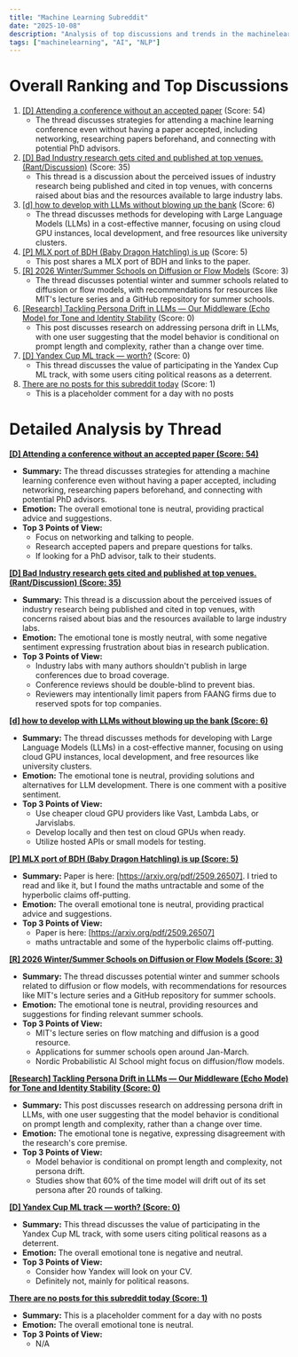 ```yaml
---
title: "Machine Learning Subreddit"
date: "2025-10-08"
description: "Analysis of top discussions and trends in the machinelearning subreddit"
tags: ["machinelearning", "AI", "NLP"]
---
```


# Overall Ranking and Top Discussions
1.  [[D] Attending a conference without an accepted paper](https://www.reddit.com/r/MachineLearning/comments/1o11x3s/d_attending_a_conference_without_an_accepted_paper/) (Score: 54)
    * The thread discusses strategies for attending a machine learning conference even without having a paper accepted, including networking, researching papers beforehand, and connecting with potential PhD advisors.
2.  [[D] Bad Industry research gets cited and published at top venues. (Rant/Discussion)](https://www.reddit.com/r/MachineLearning/comments/1o1jdd7/d_bad_industry_research_gets_cited_and_published/) (Score: 35)
    * This thread is a discussion about the perceived issues of industry research being published and cited in top venues, with concerns raised about bias and the resources available to large industry labs.
3.  [[d] how to develop with LLMs without blowing up the bank](https://www.reddit.com/r/MachineLearning/comments/1o15tog/d_how_to_develop_with_llms_without_blowing_up_the/) (Score: 6)
    * The thread discusses methods for developing with Large Language Models (LLMs) in a cost-effective manner, focusing on using cloud GPU instances, local development, and free resources like university clusters.
4.  [[P] MLX port of BDH (Baby Dragon Hatchling) is up](https://www.reddit.com/r/MachineLearning/comments/1o115a0/p_mlx_port_of_bdh_baby_dragon_hatchling_is_up/) (Score: 5)
    * This post shares a MLX port of BDH and links to the paper.
5.  [[R] 2026 Winter/Summer Schools on Diffusion or Flow Models](https://www.reddit.com/r/MachineLearning/comments/1o17yew/r_2026_wintersummer_schools_on_diffusion_or_flow/) (Score: 3)
    * The thread discusses potential winter and summer schools related to diffusion or flow models, with recommendations for resources like MIT's lecture series and a GitHub repository for summer schools.
6.  [[Research] Tackling Persona Drift in LLMs — Our Middleware (Echo Mode) for Tone and Identity Stability](https://www.reddit.com/r/MachineLearning/comments/1o0upx8/research_tackling_persona_drift_in_llms_our/) (Score: 0)
    * This post discusses research on addressing persona drift in LLMs, with one user suggesting that the model behavior is conditional on prompt length and complexity, rather than a change over time.
7.  [[D] Yandex Cup ML track — worth?](https://www.reddit.com/r/MachineLearning/comments/1o18gy0/d_yandex_cup_ml_track_worth/) (Score: 0)
    * This thread discusses the value of participating in the Yandex Cup ML track, with some users citing political reasons as a deterrent.
8.  [There are no posts for this subreddit today](https://www.reddit.com/r/MachineLearning/) (Score: 1)
    * This is a placeholder comment for a day with no posts

# Detailed Analysis by Thread
**[[D] Attending a conference without an accepted paper (Score: 54)](https://www.reddit.com/r/MachineLearning/comments/1o11x3s/d_attending_a_conference_without_an_accepted_paper/)**
*  **Summary:** The thread discusses strategies for attending a machine learning conference even without having a paper accepted, including networking, researching papers beforehand, and connecting with potential PhD advisors.
*  **Emotion:** The overall emotional tone is neutral, providing practical advice and suggestions.
*  **Top 3 Points of View:**
    * Focus on networking and talking to people.
    * Research accepted papers and prepare questions for talks.
    * If looking for a PhD advisor, talk to their students.

**[[D] Bad Industry research gets cited and published at top venues. (Rant/Discussion) (Score: 35)](https://www.reddit.com/r/MachineLearning/comments/1o1jdd7/d_bad_industry_research_gets_cited_and_published/)**
*  **Summary:** This thread is a discussion about the perceived issues of industry research being published and cited in top venues, with concerns raised about bias and the resources available to large industry labs.
*  **Emotion:** The emotional tone is mostly neutral, with some negative sentiment expressing frustration about bias in research publication.
*  **Top 3 Points of View:**
    * Industry labs with many authors shouldn't publish in large conferences due to broad coverage.
    * Conference reviews should be double-blind to prevent bias.
    * Reviewers may intentionally limit papers from FAANG firms due to reserved spots for top companies.

**[[d] how to develop with LLMs without blowing up the bank (Score: 6)](https://www.reddit.com/r/MachineLearning/comments/1o15tog/d_how_to_develop_with_llms_without_blowing_up_the/)**
*  **Summary:** The thread discusses methods for developing with Large Language Models (LLMs) in a cost-effective manner, focusing on using cloud GPU instances, local development, and free resources like university clusters.
*  **Emotion:** The emotional tone is neutral, providing solutions and alternatives for LLM development. There is one comment with a positive sentiment.
*  **Top 3 Points of View:**
    * Use cheaper cloud GPU providers like Vast, Lambda Labs, or Jarvislabs.
    * Develop locally and then test on cloud GPUs when ready.
    * Utilize hosted APIs or small models for testing.

**[[P] MLX port of BDH (Baby Dragon Hatchling) is up (Score: 5)](https://www.reddit.com/r/MachineLearning/comments/1o115a0/p_mlx_port_of_bdh_baby_dragon_hatchling_is_up/)**
*  **Summary:** Paper is here: [https://arxiv.org/pdf/2509.26507]. I tried to read and like it, but I found the maths untractable and some of the hyperbolic claims off-putting.
*  **Emotion:** The overall emotional tone is neutral, providing practical advice and suggestions.
*  **Top 3 Points of View:**
    * Paper is here: [https://arxiv.org/pdf/2509.26507]
    * maths untractable and some of the hyperbolic claims off-putting.

**[[R] 2026 Winter/Summer Schools on Diffusion or Flow Models (Score: 3)](https://www.reddit.com/r/MachineLearning/comments/1o17yew/r_2026_wintersummer_schools_on_diffusion_or_flow/)**
*  **Summary:** The thread discusses potential winter and summer schools related to diffusion or flow models, with recommendations for resources like MIT's lecture series and a GitHub repository for summer schools.
*  **Emotion:** The emotional tone is neutral, providing resources and suggestions for finding relevant summer schools.
*  **Top 3 Points of View:**
    * MIT's lecture series on flow matching and diffusion is a good resource.
    * Applications for summer schools open around Jan-March.
    * Nordic Probabilistic AI School might focus on diffusion/flow models.

**[[Research] Tackling Persona Drift in LLMs — Our Middleware (Echo Mode) for Tone and Identity Stability (Score: 0)](https://www.reddit.com/r/MachineLearning/comments/1o0upx8/research_tackling_persona_drift_in_llms_our/)**
*  **Summary:** This post discusses research on addressing persona drift in LLMs, with one user suggesting that the model behavior is conditional on prompt length and complexity, rather than a change over time.
*  **Emotion:** The emotional tone is negative, expressing disagreement with the research's core premise.
*  **Top 3 Points of View:**
    * Model behavior is conditional on prompt length and complexity, not persona drift.
    * Studies show that 60% of the time model will drift out of its set persona after 20 rounds of talking.

**[[D] Yandex Cup ML track — worth? (Score: 0)](https://www.reddit.com/r/MachineLearning/comments/1o18gy0/d_yandex_cup_ml_track_worth/)**
*  **Summary:** This thread discusses the value of participating in the Yandex Cup ML track, with some users citing political reasons as a deterrent.
*  **Emotion:** The overall emotional tone is negative and neutral.
*  **Top 3 Points of View:**
    * Consider how Yandex will look on your CV.
    * Definitely not, mainly for political reasons.

**[There are no posts for this subreddit today (Score: 1)](https://www.reddit.com/r/MachineLearning/)**
*  **Summary:** This is a placeholder comment for a day with no posts
*  **Emotion:** The overall emotional tone is neutral.
*  **Top 3 Points of View:**
    * N/A
